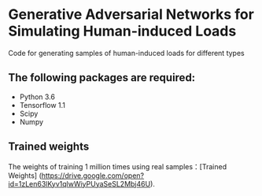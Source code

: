# Generative Adversarial Networks for Simulating Human-induced Loads
Code for generating samples of human-induced loads for different types

## The following packages are required:
* Python 3.6
* Tensorflow 1.1
* Scipy
* Numpy

## Trained weights
The weights of training 1 million times using real samples：[Trained Weights]
(https://drive.google.com/open?id=1zLen63lKyv1qlwWiyPUyaSeSL2Mbj46U).
